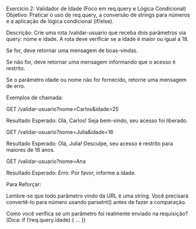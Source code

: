 Exercício 2: Validador de Idade (Foco em req.query e Lógica Condicional)
Objetivo: Praticar o uso de req.query, a conversão de strings para números e a aplicação de lógica condicional (if/else).

Descrição:
Crie uma rota /validar-usuario que receba dois parâmetros via query: nome e idade.
A rota deve verificar se a idade é maior ou igual a 18.

Se for, deve retornar uma mensagem de boas-vindas.

Se não for, deve retornar uma mensagem informando que o acesso é restrito.

Se o parâmetro idade ou nome não for fornecido, retorne uma mensagem de erro.

Exemplos de chamada:

GET /validar-usuario?nome=Carlos&idade=25

Resultado Esperado: Olá, Carlos! Seja bem-vindo, seu acesso foi liberado.

GET /validar-usuario?nome=Julia&idade=16

Resultado Esperado: Olá, Julia! Desculpe, seu acesso é restrito para maiores de 18 anos.

GET /validar-usuario?nome=Ana

Resultado Esperado: Erro: Por favor, informe a idade.

Para Reforçar:

Lembre-se que todo parâmetro vindo da URL é uma string. Você precisará convertê-lo para número usando parseInt() antes de fazer a comparação.

Como você verifica se um parâmetro foi realmente enviado na requisição? (Dica: if (!req.query.idade) { ... })
